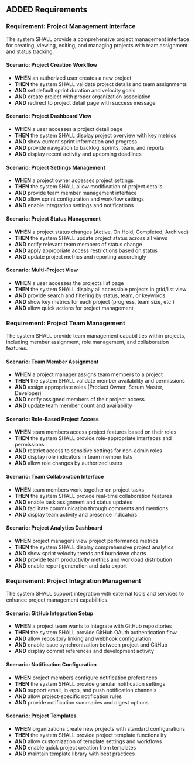 ## ADDED Requirements

### Requirement: Project Management Interface
The system SHALL provide a comprehensive project management interface for creating, viewing, editing, and managing projects with team assignment and status tracking.

#### Scenario: Project Creation Workflow
- **WHEN** an authorized user creates a new project
- **THEN** the system SHALL validate project details and team assignments
- **AND** set default sprint duration and velocity goals
- **AND** create project with proper organization association
- **AND** redirect to project detail page with success message

#### Scenario: Project Dashboard View
- **WHEN** a user accesses a project detail page
- **THEN** the system SHALL display project overview with key metrics
- **AND** show current sprint information and progress
- **AND** provide navigation to backlog, sprints, team, and reports
- **AND** display recent activity and upcoming deadlines

#### Scenario: Project Settings Management
- **WHEN** a project owner accesses project settings
- **THEN** the system SHALL allow modification of project details
- **AND** provide team member management interface
- **AND** allow sprint configuration and workflow settings
- **AND** enable integration settings and notifications

#### Scenario: Project Status Management
- **WHEN** a project status changes (Active, On Hold, Completed, Archived)
- **THEN** the system SHALL update project status across all views
- **AND** notify relevant team members of status change
- **AND** apply appropriate access restrictions based on status
- **AND** update project metrics and reporting accordingly

#### Scenario: Multi-Project View
- **WHEN** a user accesses the projects list page
- **THEN** the system SHALL display all accessible projects in grid/list view
- **AND** provide search and filtering by status, team, or keywords
- **AND** show key metrics for each project (progress, team size, etc.)
- **AND** allow quick actions for project management

### Requirement: Project Team Management
The system SHALL provide team management capabilities within projects, including member assignment, role management, and collaboration features.

#### Scenario: Team Member Assignment
- **WHEN** a project manager assigns team members to a project
- **THEN** the system SHALL validate member availability and permissions
- **AND** assign appropriate roles (Product Owner, Scrum Master, Developer)
- **AND** notify assigned members of their project access
- **AND** update team member count and availability

#### Scenario: Role-Based Project Access
- **WHEN** team members access project features based on their roles
- **THEN** the system SHALL provide role-appropriate interfaces and permissions
- **AND** restrict access to sensitive settings for non-admin roles
- **AND** display role indicators in team member lists
- **AND** allow role changes by authorized users

#### Scenario: Team Collaboration Interface
- **WHEN** team members work together on project tasks
- **THEN** the system SHALL provide real-time collaboration features
- **AND** enable task assignment and status updates
- **AND** facilitate communication through comments and mentions
- **AND** display team activity and presence indicators

#### Scenario: Project Analytics Dashboard
- **WHEN** project managers view project performance metrics
- **THEN** the system SHALL display comprehensive project analytics
- **AND** show sprint velocity trends and burndown charts
- **AND** provide team productivity metrics and workload distribution
- **AND** enable report generation and data export

### Requirement: Project Integration Management
The system SHALL support integration with external tools and services to enhance project management capabilities.

#### Scenario: GitHub Integration Setup
- **WHEN** a project team wants to integrate with GitHub repositories
- **THEN** the system SHALL provide GitHub OAuth authentication flow
- **AND** allow repository linking and webhook configuration
- **AND** enable issue synchronization between project and GitHub
- **AND** display commit references and development activity

#### Scenario: Notification Configuration
- **WHEN** project members configure notification preferences
- **THEN** the system SHALL provide granular notification settings
- **AND** support email, in-app, and push notification channels
- **AND** allow project-specific notification rules
- **AND** provide notification summaries and digest options

#### Scenario: Project Templates
- **WHEN** organizations create new projects with standard configurations
- **THEN** the system SHALL provide project template functionality
- **AND** allow customization of template settings and workflows
- **AND** enable quick project creation from templates
- **AND** maintain template library with best practices